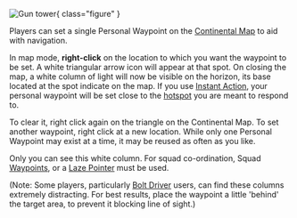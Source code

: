 ![
[Gun tower](../locations/Gun_tower.md) ](../images/Personal_waypoint.jpg){ class="figure" }

Players can set a single Personal Waypoint on the
[Continental Map](Continental_Map.md) to aid with navigation.

In map mode, <b>right-click</b> on the location to which you want the waypoint
to be set. A white triangular arrow icon will appear at that spot. On closing
the map, a white column of light will now be visible on the horizon, its base
located at the spot indicate on the map. If you use
[Instant Action](Instant_Action.md), your personal waypoint will be set close to
the [hotspot](Hotspot.md) you are meant to respond to.

To clear it, right click again on the triangle on the Continental Map. To set
another waypoint, right click at a new location. While only one Personal
Waypoint may exist at a time, it may be reused as often as you like.

Only you can see this white column. For squad co-ordination, Squad
[Waypoints](Waypoint.md), or a [Laze Pointer](../weapons/Laze_Pointer.md) must
be used.

(Note: Some players, particularly [Bolt Driver](../weapons/Bolt_Driver.md)
users, can find these columns extremely distracting. For best results, place the
waypoint a little 'behind' the target area, to prevent it blocking line of
sight.)
